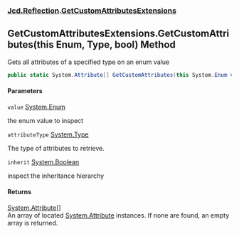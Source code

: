### [Jcd.Reflection](Jcd.Reflection.md 'Jcd.Reflection').[GetCustomAttributesExtensions](GetCustomAttributesExtensions.md 'Jcd.Reflection.GetCustomAttributesExtensions')

## GetCustomAttributesExtensions.GetCustomAttributes(this Enum, Type, bool) Method

Gets all attributes of a specified type on an enum value

```csharp
public static System.Attribute[] GetCustomAttributes(this System.Enum value, System.Type attributeType, bool inherit=false);
```
#### Parameters

<a name='Jcd.Reflection.GetCustomAttributesExtensions.GetCustomAttributes(thisSystem.Enum,System.Type,bool).value'></a>

`value` [System.Enum](https://docs.microsoft.com/en-us/dotnet/api/System.Enum 'System.Enum')

the enum value to inspect

<a name='Jcd.Reflection.GetCustomAttributesExtensions.GetCustomAttributes(thisSystem.Enum,System.Type,bool).attributeType'></a>

`attributeType` [System.Type](https://docs.microsoft.com/en-us/dotnet/api/System.Type 'System.Type')

The type of attributes to retrieve.

<a name='Jcd.Reflection.GetCustomAttributesExtensions.GetCustomAttributes(thisSystem.Enum,System.Type,bool).inherit'></a>

`inherit` [System.Boolean](https://docs.microsoft.com/en-us/dotnet/api/System.Boolean 'System.Boolean')

inspect the inheritance hierarchy

#### Returns

[System.Attribute](https://docs.microsoft.com/en-us/dotnet/api/System.Attribute 'System.Attribute')[[]](https://docs.microsoft.com/en-us/dotnet/api/System.Array 'System.Array')  
An array of located [System.Attribute](https://docs.microsoft.com/en-us/dotnet/api/System.Attribute 'System.Attribute') instances. If none are found, an empty array is returned.